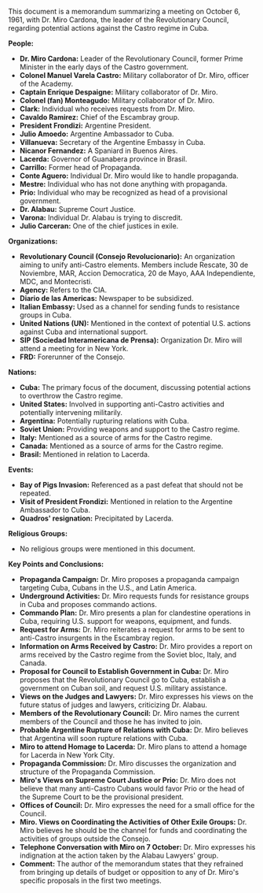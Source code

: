 This document is a memorandum summarizing a meeting on October 6, 1961, with Dr. Miro Cardona, the leader of the Revolutionary Council, regarding potential actions against the Castro regime in Cuba.

**People:**

*   **Dr. Miro Cardona:** Leader of the Revolutionary Council, former Prime Minister in the early days of the Castro government.
*   **Colonel Manuel Varela Castro:** Military collaborator of Dr. Miro, officer of the Academy.
*   **Captain Enrique Despaigne:** Military collaborator of Dr. Miro.
*   **Colonel (fan) Monteagudo:** Military collaborator of Dr. Miro.
*   **Clark:** Individual who receives requests from Dr. Miro.
*   **Cavaldo Ramirez:** Chief of the Escambray group.
*   **President Frondizi:** Argentine President.
*   **Julio Amoedo:** Argentine Ambassador to Cuba.
*   **Villanueva:** Secretary of the Argentine Embassy in Cuba.
*   **Nicanor Fernandez:** A Spaniard in Buenos Aires.
*   **Lacerda:** Governor of Guanabera province in Brasil.
*   **Carrillo:** Former head of Propaganda.
*   **Conte Aguero:** Individual Dr. Miro would like to handle propaganda.
*   **Mestre:** Individual who has not done anything with propaganda.
*   **Prio:** Individual who may be recognized as head of a provisional government.
*   **Dr. Alabau:** Supreme Court Justice.
*   **Varona:** Individual Dr. Alabau is trying to discredit.
*   **Julio Carceran:** One of the chief justices in exile.

**Organizations:**

*   **Revolutionary Council (Consejo Revolucionario):** An organization aiming to unify anti-Castro elements. Members include Rescate, 30 de Noviembre, MAR, Accion Democratica, 20 de Mayo, AAA Independiente, MDC, and Montecristi.
*   **Agency:** Refers to the CIA.
*   **Diario de las Americas:** Newspaper to be subsidized.
*   **Italian Embassy:** Used as a channel for sending funds to resistance groups in Cuba.
*   **United Nations (UN):** Mentioned in the context of potential U.S. actions against Cuba and international support.
*   **SIP (Sociedad Interamericana de Prensa):** Organization Dr. Miro will attend a meeting for in New York.
*   **FRD:** Forerunner of the Consejo.

**Nations:**

*   **Cuba:** The primary focus of the document, discussing potential actions to overthrow the Castro regime.
*   **United States:** Involved in supporting anti-Castro activities and potentially intervening militarily.
*   **Argentina:** Potentially rupturing relations with Cuba.
*   **Soviet Union:** Providing weapons and support to the Castro regime.
*   **Italy:** Mentioned as a source of arms for the Castro regime.
*   **Canada:** Mentioned as a source of arms for the Castro regime.
*   **Brasil:** Mentioned in relation to Lacerda.

**Events:**

*   **Bay of Pigs Invasion:** Referenced as a past defeat that should not be repeated.
*   **Visit of President Frondizi:** Mentioned in relation to the Argentine Ambassador to Cuba.
*   **Quadros' resignation:** Precipitated by Lacerda.

**Religious Groups:**

*   No religious groups were mentioned in this document.

**Key Points and Conclusions:**

*   **Propaganda Campaign:** Dr. Miro proposes a propaganda campaign targeting Cuba, Cubans in the U.S., and Latin America.
*   **Underground Activities:** Dr. Miro requests funds for resistance groups in Cuba and proposes commando actions.
*   **Commando Plan:** Dr. Miro presents a plan for clandestine operations in Cuba, requiring U.S. support for weapons, equipment, and funds.
*   **Request for Arms:** Dr. Miro reiterates a request for arms to be sent to anti-Castro insurgents in the Escambray region.
*   **Information on Arms Received by Castro:** Dr. Miro provides a report on arms received by the Castro regime from the Soviet bloc, Italy, and Canada.
*   **Proposal for Council to Establish Government in Cuba:** Dr. Miro proposes that the Revolutionary Council go to Cuba, establish a government on Cuban soil, and request U.S. military assistance.
*   **Views on the Judges and Lawyers:** Dr. Miro expresses his views on the future status of judges and lawyers, criticizing Dr. Alabau.
*   **Members of the Revolutionary Council:** Dr. Miro names the current members of the Council and those he has invited to join.
*   **Probable Argentine Rupture of Relations with Cuba:** Dr. Miro believes that Argentina will soon rupture relations with Cuba.
*   **Miro to attend Homage to Lacerda:** Dr. Miro plans to attend a homage for Lacerda in New York City.
*   **Propaganda Commission:** Dr. Miro discusses the organization and structure of the Propaganda Commission.
*   **Miro's Views on Supreme Court Justice or Prio:** Dr. Miro does not believe that many anti-Castro Cubans would favor Prio or the head of the Supreme Court to be the provisional president.
*   **Offices of Council:** Dr. Miro expresses the need for a small office for the Council.
*   **Miro. Views on Coordinating the Activities of Other Exile Groups:** Dr. Miro believes he should be the channel for funds and coordinating the activities of groups outside the Consejo.
*   **Telephone Conversation with Miro on 7 October:** Dr. Miro expresses his indignation at the action taken by the Alabau Lawyers' group.
*   **Comment:** The author of the memorandum states that they refrained from bringing up details of budget or opposition to any of Dr. Miro's specific proposals in the first two meetings.

